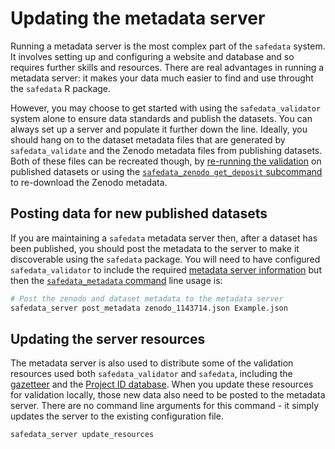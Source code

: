 # Updating the metadata server

Running a metadata server is the most complex part of the `safedata` system. It involves
setting up and configuring a website and database and so requires further skills and
resources. There are real advantages in running a metadata server: it makes your data
much easier to find and use throught the `safedata` R package.

However, you may choose to get started with using the `safedata_validator` system alone
to ensure data standards and publish the datasets. You can always set up a server and
populate it further down the line. Ideally, you should hang on to the dataset metadata
files that are generated by `safedata_validate` and the Zenodo metadata files from
publishing datasets. Both of these files can be recreated though, by [re-running the
validation](./validating_datasets.md) on published datasets or using the
[`safedata_zenodo get_deposit`
subcommand](../command_line_tools/safedata_zenodo.md#the-get_deposit-subcommand) to
re-download the Zenodo metadata.

## Posting data for new published datasets

If you are maintaining a `safedata` metadata server then, after a dataset has been
published, you should post the metadata to the server to make it discoverable using the
`safedata` package. You will need to have configured `safedata_validator` to include the
required [metadata server
information](../install/configuration.md#metadata-configuration) but then the
[`safedata_metadata` command](../command_line_tools/safedata_metadata.md)
line usage is:

```sh
# Post the zenodo and dataset metadata to the metadata server
safedata_server post_metadata zenodo_1143714.json Example.json
```

## Updating the server resources

The metadata server is also used to distribute some of the validation resources used
both `safedata_validator` and `safedata`, including the
[gazetteer](../install/gazetteer_files.md) and the [Project ID
database](../install/configuration.md#validation-configuration). When you update these
resources for validation locally, those new data also need to be posted to the metadata
server. There are no command line arguments for this command - it simply updates the
server to the existing configuration file.

```sh
safedata_server update_resources
```
